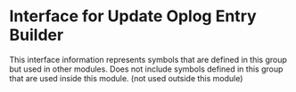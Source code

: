 
# Interface for Update Oplog Entry Builder
This interface information represents symbols that are defined in this group but used in other modules.  Does not include symbols defined in this group that are used inside this module.
(not used outside this module)
